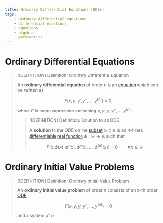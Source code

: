 ```yaml
---
title: Ordinary Differential Equations (ODEs)
tags:
    - ordinary-differential-equations
    - differential-equations
    - equations
    - algebra
    - mathematics
---
```


# Ordinary Differential Equations

>[!DEFINITION] Definition: Ordinary Differential Equation
>
>An **ordinary differential equation** of order $n$ is an [equation](../../Equation.md) which can be written as
>
>$$
>F\left(x, y, y', y'', \dotsc, y^{(n)}\right) = 0,
>$$
>
>where $F$ is some expression containing $x, y, y', y'', \dotsc, y^{(n)}$.
>
>>[!DEFINITION] Definition: Solution to an ODE
>>
>>A **solution** to the ODE on the [subset](../../../../Set%20Theory/index.md) $\mathcal{D} \subseteq \mathbb{R}$ is an $n$-times [differentiable](../../../../Analysis/Real%20Analysis/Real%20Functions/Differentiation/index.md) [real function](../../../../Analysis/Real%20Analysis/Real%20Functions/index.md) $\phi: \mathcal{D} \to \mathbb{R}$ such that
>>
>>$$
>>F\left(x, \phi(x), \phi'(x), \phi''(x), \dotsc, \phi^{(n)}(x)\right) = 0 \qquad \forall x \in \mathcal{D}
>>$$
>>
>

# Ordinary Initial Value Problems

>[!DEFINITION] Definition: Ordinary Initial Value Problem
>
>An **ordinary initial value problem** of order $n$ consists of an $n$-th order [ODE](./index.md)
>
>$$
>F\left(x, y, y', y'', \dotsc, y^{(n)}\right) = 0
>$$
>
>and a system of $n$ 
>